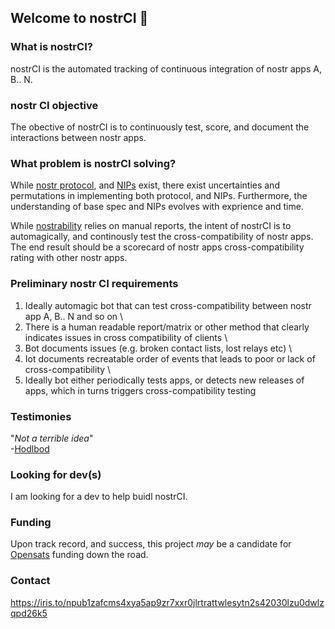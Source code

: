 ## Welcome to nostrCI 👋



### What is nostrCI?

nostrCI is the automated tracking of continuous integration of nostr apps A, B.. N. 

### nostr CI objective

The obective of nostrCI is to continuously test, score, and document the interactions between nostr apps. 

### What problem is nostrCI solving?

While [nostr protocol](https://github.com/nostr-protocol), and [NIPs](https://github.com/nostr-protocol/nips) exist, there exist uncertainties and permutations in implementing both protocol, and NIPs. 
Furthermore, the understanding of base spec and NIPs evolves with exprience and time. 

While [nostrability](github.com/nostrability) relies on manual reports, the intent of nostrCI is to automagically, and continously test the cross-compatibility of nostr apps. The end result should be a 
scorecard of nostr apps cross-compatibility rating with other nostr apps. 

### Preliminary nostr CI requirements

1. Ideally automagic bot that can test cross-compatibility between nostr app A, B.. N and so on \
2. There is a human readable report/matrix or other method that clearly indicates issues in cross compatibility of clients \
3. Bot documents issues (e.g. broken contact lists, lost relays etc) \
4. Iot documents recreatable order of events that leads to poor or lack of cross-compatibility \
5. Ideally bot either periodically tests apps, or detects new releases of apps, which in turns triggers cross-compatibility testing

### Testimonies

"_Not a terrible idea_" \
-[Hodlbod](github.com/staab)


### Looking for dev(s) 

I am looking for a dev to help buidl nostrCI. 

### Funding

Upon track record, and success, this project _may_ be a candidate for [Opensats](https://opensats.org/) funding down the road.

### Contact

https://iris.to/npub1zafcms4xya5ap9zr7xxr0jlrtrattwlesytn2s42030lzu0dwlzqpd26k5
